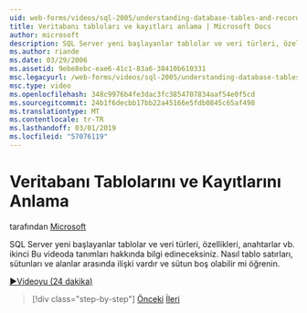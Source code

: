 ```yaml
---
uid: web-forms/videos/sql-2005/understanding-database-tables-and-records
title: Veritabanı tabloları ve kayıtları anlama | Microsoft Docs
author: microsoft
description: SQL Server yeni başlayanlar tablolar ve veri türleri, özellikleri, anahtarlar vb. ikinci Bu videoda tanımları hakkında bilgi edineceksiniz. Nasıl kaydolacağınızı öğrenin tablo satırlar, sütunlar, bir...
ms.author: riande
ms.date: 03/29/2006
ms.assetid: 9ebe8ebc-eae6-41c1-83a6-38410b610331
msc.legacyurl: /web-forms/videos/sql-2005/understanding-database-tables-and-records
msc.type: video
ms.openlocfilehash: 348c9976b4fe3dac3fc3854707834aaf54e0f5cd
ms.sourcegitcommit: 24b1f6decbb17bb22a45166e5fdb0845c65af498
ms.translationtype: MT
ms.contentlocale: tr-TR
ms.lasthandoff: 03/01/2019
ms.locfileid: "57076119"
---
```

<a name="understanding-database-tables-and-records"></a>Veritabanı Tablolarını ve Kayıtlarını Anlama
====================
tarafından [Microsoft](https://github.com/microsoft)

SQL Server yeni başlayanlar tablolar ve veri türleri, özellikleri, anahtarlar vb. ikinci Bu videoda tanımları hakkında bilgi edineceksiniz. Nasıl tablo satırları, sütunları ve alanlar arasında ilişki vardır ve sütun boş olabilir mi öğrenin.

[&#9654;Videoyu (24 dakika)](https://channel9.msdn.com/Blogs/ASP-NET-Site-Videos/understanding-database-tables-and-records)

> [!div class="step-by-step"]
> [Önceki](what-is-a-database.md)
> [İleri](more-about-column-data-types-and-other-properties.md)
